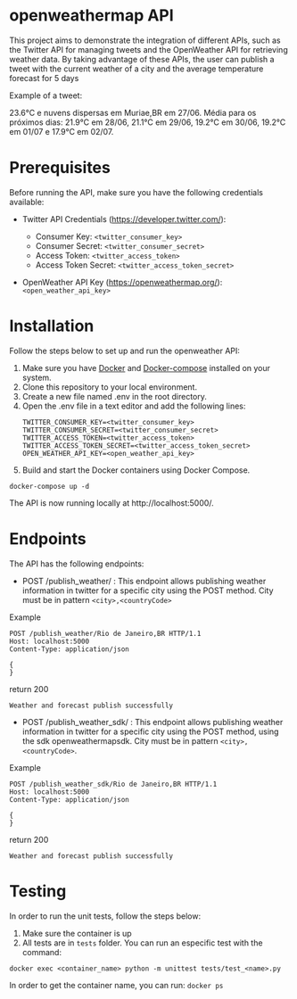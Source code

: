 # openweathermap API

This project aims to demonstrate the integration of different APIs, such as the Twitter API for managing tweets and the OpenWeather API for retrieving weather data.
By taking advantage of these APIs, the user can publish a tweet with the current weather of a city and the average temperature forecast for 5 days

Example of a tweet:

   23.6°C e nuvens dispersas em Muriae,BR em 27/06. Média para os próximos dias: 21.9°C em 28/06, 21.1°C em 29/06, 19.2°C em 30/06, 19.2°C em 01/07 e 17.9°C em 02/07.
# Prerequisites
Before running the API, make sure you have the following credentials available:

- Twitter API Credentials (https://developer.twitter.com/): 

    - Consumer Key: `<twitter_consumer_key>`
    - Consumer Secret: `<twitter_consumer_secret>`
    - Access Token: `<twitter_access_token>`
    - Access Token Secret: `<twitter_access_token_secret>`
- OpenWeather API Key (https://openweathermap.org/): `<open_weather_api_key>`

# Installation 

Follow the steps below to set up and run the openweather API:

1. Make sure you have [Docker](https://www.docker.com/) and [Docker-compose](https://docs.docker.com/compose/) installed on your system.
2. Clone this repository to your local environment.
3. Create a new file named .env in the root directory.
4. Open the .env file in a text editor and add the following lines:
   ```
   TWITTER_CONSUMER_KEY=<twitter_consumer_key>
   TWITTER_CONSUMER_SECRET=<twitter_consumer_secret>
   TWITTER_ACCESS_TOKEN=<twitter_access_token>
   TWITTER_ACCESS_TOKEN_SECRET=<twitter_access_token_secret>
   OPEN_WEATHER_API_KEY=<open_weather_api_key>
   ```
5. Build and start the Docker containers using Docker Compose.

` docker-compose up -d `

The API is now running locally at http://localhost:5000/.


# Endpoints

The API has the following endpoints:

- POST /publish_weather/<city> : This endpoint allows publishing weather information in twitter for a specific city using the POST method. City must be in pattern `<city>,<countryCode>`

Example

```
POST /publish_weather/Rio de Janeiro,BR HTTP/1.1
Host: localhost:5000
Content-Type: application/json

{
}
```

return 200

``` Weather and forecast publish successfully ```

- POST /publish_weather_sdk/<city> : This endpoint allows publishing weather information in twitter for a specific city using the POST method, using the sdk openweathermapsdk. City must be in pattern `<city>,<countryCode>`. 

Example

```
POST /publish_weather_sdk/Rio de Janeiro,BR HTTP/1.1
Host: localhost:5000
Content-Type: application/json

{
}
```

return 200

``` Weather and forecast publish successfully ```

# Testing
In order to run the unit tests, follow the steps below:
1. Make sure the container is up
2. All tests are in `tests` folder. You can run an especific test with the command:

` docker exec <container_name> python -m unittest tests/test_<name>.py `

In order to get the container name, you can run:
` docker ps `

